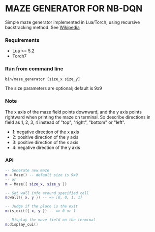 MAZE GENERATOR FOR NB-DQN
==========================

Simple maze generator implemented in Lua/Torch, using recursive backtracking method.
See [Wikipedia](https://en.wikipedia.org/wiki/Maze_generation_algorithm#Recursive_backtracker)

### Requirements
* Lua >= 5.2
* Torch7

### Run from command line
```sh
bin/maze_generator [size_x size_y]
```
The size parameters are optional; default is 9x9

### Note
The x axis of the maze field points downward, and the y axis points rightward
when printing the maze on terminal. So describe directions in field as 1, 2, 3,
4 instead of "top", "right", "bottom" or "left".
* 1: negative direction of the x axis
* 2: positive direction of the y axis
* 3: positive direction of the x axis
* 4: negative direction of the y axis

### API
```Lua
-- Generate new maze
m = Maze() -- default size is 9x9
-- or
m = Maze({ size_x, size_y })

-- Get wall info around specified cell
m:wall({ x, y }) -- => [0, 0, 1, 1]

-- Judge if the place is the exit
m:is_exit({ x, y }) -- => 0 or 1

-- Display the maze field on the terminal
m:display_cui()
```

